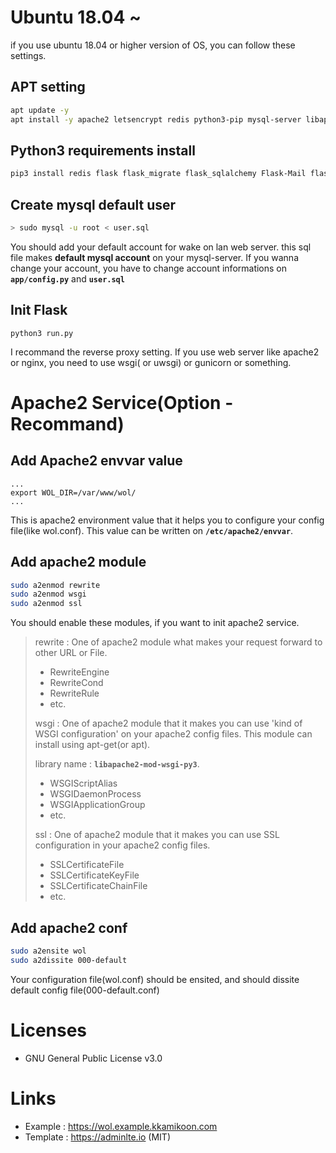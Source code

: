 # Ubuntu 18.04 ~ 
if you use ubuntu 18.04 or higher version of OS, you can follow these settings.

## APT setting
```bash
apt update -y
apt install -y apache2 letsencrypt redis python3-pip mysql-server libapache2-mod-wsgi-py3 libapache2-mod-log-sql-mysql
```

## Python3 requirements install
```bash
pip3 install redis flask flask_migrate flask_sqlalchemy Flask-Mail flask_caching flask_socketio flask-recaptcha sqlalchemy sqlalchemy_utils pymysql wakeonlan
```

## Create mysql default user
```bash
> sudo mysql -u root < user.sql
```
You should add your default account for wake on lan web server. this sql file makes __default mysql account__ on your mysql-server. If you wanna change your account, you have to change account informations on __`app/config.py`__ and __`user.sql`__

## Init Flask
```
python3 run.py
```
I recommand the reverse proxy setting. If you use web server like apache2 or nginx, you need to use wsgi( or uwsgi) or gunicorn or something.


# Apache2 Service(Option - Recommand)

## Add Apache2 envvar value
```
...
export WOL_DIR=/var/www/wol/
...
```
This is apache2 environment value that it helps you to configure your config file(like wol.conf). This value can be written on __`/etc/apache2/envvar`__.

## Add apache2 module
```bash
sudo a2enmod rewrite
sudo a2enmod wsgi
sudo a2enmod ssl
```
You should enable these modules, if you want to init apache2 service.

> rewrite : One of apache2 module what makes your request forward to other URL or File.
>
> * RewriteEngine
> * RewriteCond
> * RewriteRule
> * etc.
>
> wsgi : One of apache2 module that it makes you can use 'kind of WSGI configuration' on your apache2 config files. This module can install using apt-get(or apt).
>
> library name : __`libapache2-mod-wsgi-py3`__.
>
> * WSGIScriptAlias
> * WSGIDaemonProcess
> * WSGIApplicationGroup
> * etc.
>
> ssl : One of apache2 module that it makes you can use SSL configuration in your apache2 config files.
>
> * SSLCertificateFile
> * SSLCertificateKeyFile
> * SSLCertificateChainFile
> * etc.

## Add apache2 conf
```bash
sudo a2ensite wol
sudo a2dissite 000-default
```
Your configuration file(wol.conf) should be ensited, and should dissite default config file(000-default.conf)

# Licenses
* GNU General Public License v3.0


# Links
* Example : https://wol.example.kkamikoon.com
* Template : https://adminlte.io (MIT)